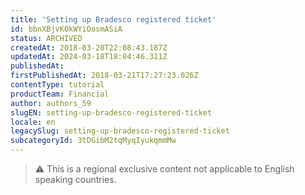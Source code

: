 ```yaml
---
title: 'Setting up Bradesco registered ticket'
id: bbnXBjvKOkWYiOosmASiA
status: ARCHIVED
createdAt: 2018-03-20T22:08:43.187Z
updatedAt: 2024-03-18T18:04:46.311Z
publishedAt: 
firstPublishedAt: 2018-03-21T17:27:23.026Z
contentType: tutorial
productTeam: Financial
author: authors_59
slugEN: setting-up-bradesco-registered-ticket
locale: en
legacySlug: setting-up-bradesco-registered-ticket
subcategoryId: 3tDGibM2tqMyqIyukqmmMw
---
```


>⚠️ This is a regional exclusive content not applicable to English speaking countries.

